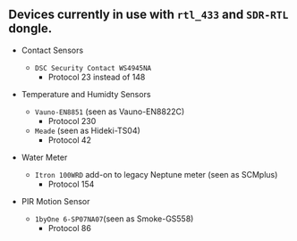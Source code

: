 ## Devices currently in use with `rtl_433` and `SDR-RTL` dongle.

+ Contact Sensors
  + `DSC Security Contact WS4945NA`
    + Protocol 23 instead of 148
  
+ Temperature and Humidty Sensors
  + `Vauno-EN8851` (seen as Vauno-EN8822C)
    + Protocol 230 
  + `Meade` (seen as Hideki-TS04)
    + Protocol 42

+ Water Meter
  + `Itron 100WRD` add-on to legacy Neptune meter (seen as SCMplus)
    + Protocol 154
 
+ PIR Motion Sensor
  + `1byOne 6-SP07NA07`(seen as Smoke-GS558)
    + Protocol 86 
